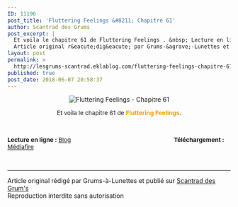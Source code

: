```yaml
---
ID: 11196
post_title: 'Fluttering Feelings &#8211; Chapitre 61'
author: Scantrad des Grums
post_excerpt: |
  Et voila le chapitre 61 de Fluttering Feelings . &nbsp; Lecture en ligne : &nbsp; Blog &nbsp;&nbsp;&nbsp;&nbsp;&nbsp;&nbsp;&nbsp;&nbsp;&nbsp;&nbsp;&nbsp;&nbsp;&nbsp;&nbsp;&nbsp;&nbsp;&nbsp;&nbsp;&nbsp;&nbsp;&nbsp;&nbsp;&nbsp;&nbsp;&nbsp;&nbsp;&nbsp;&nbsp;&nbsp;&nbsp;&nbsp;&nbsp;&nbsp;&nbsp;&nbsp;&nbsp;&nbsp;&nbsp;&nbsp;&nbsp;&nbsp;&nbsp;&nbsp;&nbsp;&nbsp;&nbsp;&nbsp;&nbsp;&nbsp;&nbsp;&nbsp;&nbsp;&nbsp;&nbsp;&nbsp;&nbsp;&nbsp;&nbsp;&nbsp;&nbsp;&nbsp; T&eacute;l&eacute;chargement : M&eacute;diafire
  Article original r&eacute;dig&eacute; par Grums-&agrave;-Lunettes et publi&eacute; sur...
layout: post
permalink: >
  http://lesgrums-scantrad.eklablog.com/fluttering-feelings-chapitre-61-a144990922
published: true
post_date: 2018-06-07 20:58:37
---
```

<p style="text-align: center;"><img src="http://ekladata.com/xcjzKTtfbMKSPN8EhcRBkrzkOlc.png" alt="Fluttering Feelings - Chapitre 61"/></p>
<p style="text-align: center;"><span style="font-size: 10pt;">Et voila le chapitre 61 de <span style="color: #ff9900;"><strong>Fluttering Feelings</strong></span>.</span></p>
<p style="text-align: center;">&nbsp;</p>
<p style="text-align: left;"><span style="font-size: 10pt;"><strong>Lecture en ligne :</strong>&nbsp;<a href="http://lesgrums-lel.eklablog.com/fluttering-feelings-chapitre-61-g186280">Blog</a>&nbsp;&nbsp;&nbsp;&nbsp;&nbsp;&nbsp;&nbsp;&nbsp;&nbsp;&nbsp;&nbsp;&nbsp;&nbsp;&nbsp;&nbsp;&nbsp;&nbsp;&nbsp;&nbsp;&nbsp;&nbsp;&nbsp;&nbsp;&nbsp;&nbsp;&nbsp;&nbsp;&nbsp;&nbsp;&nbsp;&nbsp;&nbsp;&nbsp;&nbsp;&nbsp;&nbsp;&nbsp;&nbsp;&nbsp;&nbsp;&nbsp;&nbsp;&nbsp;&nbsp;&nbsp;&nbsp;&nbsp;&nbsp;&nbsp;&nbsp;&nbsp;&nbsp;&nbsp;&nbsp;&nbsp;&nbsp;&nbsp;&nbsp;&nbsp;&nbsp;&nbsp; <strong>T&eacute;l&eacute;chargement :</strong> <a href="http://www.mediafire.com/file/4nsjjpf9f6a338y/%2528Les_grum%2527s%2529_Fluttering_Feelings_%252361.zip/file">M&eacute;diafire</a></span></p><br /><hr />Article original rédigé par Grums-à-Lunettes et publié sur <a href="http://lesgrums-scantrad.eklablog.com/">Scantrad des Grum's</a> <br /> Reproduction interdite sans autorisation